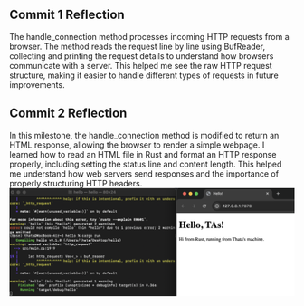 ## Commit 1 Reflection
The handle_connection method processes incoming HTTP requests from a browser. The method reads the request line by line using BufReader, collecting and printing the request details to understand how browsers communicate with a server. This helped me see the raw HTTP request structure, making it easier to handle different types of requests in future improvements.

## Commit 2 Reflection
In this milestone, the handle_connection method is modified to return an HTML response, allowing the browser to render a simple webpage. I learned how to read an HTML file in Rust and format an HTTP response properly, including setting the status line and content length. This helped me understand how web servers send responses and the importance of properly structuring HTTP headers.
![Commit 2 screen capture](/assets/images/commit2.png)


